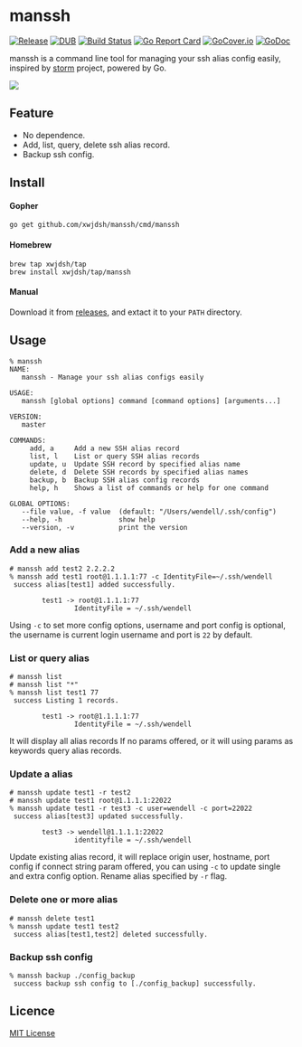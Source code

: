# manssh

[![Release](http://github-release-version.herokuapp.com/github/xwjdsh/manssh/release.svg?style=flat)](https://github.com/xwjdsh/manssh/releases/latest)
[![DUB](https://img.shields.io/dub/l/vibe-d.svg)](https://github.com/xwjdsh/manssh/blob/master/LICENSE)
[![Build Status](https://travis-ci.org/xwjdsh/manssh.svg?branch=master)](https://travis-ci.org/xwjdsh/manssh)
[![Go Report Card](https://goreportcard.com/badge/github.com/xwjdsh/manssh)](https://goreportcard.com/report/github.com/xwjdsh/manssh)
[![GoCover.io](https://img.shields.io/badge/gocover.io-90.7%25-green.svg)](https://gocover.io/github.com/xwjdsh/manssh)
[![GoDoc](https://godoc.org/github.com/xwjdsh/manssh?status.svg)](https://godoc.org/github.com/xwjdsh/manssh)

manssh is a command line tool for managing your ssh alias config easily, inspired by [storm](https://github.com/emre/storm) project, powered by Go.

![](https://raw.githubusercontent.com/xwjdsh/manssh/master/screenshot/manssh.gif)

## Feature

* No dependence.
* Add, list, query, delete ssh alias record.
* Backup ssh config.


## Install

#### Gopher
```shell
go get github.com/xwjdsh/manssh/cmd/manssh
```

#### Homebrew
```shell
brew tap xwjdsh/tap
brew install xwjdsh/tap/manssh
```

#### Manual
Download it from [releases](https://github.com/xwjdsh/manssh/releases), and extact it to your `PATH` directory.

## Usage
```text
% manssh
NAME:
   manssh - Manage your ssh alias configs easily

USAGE:
   manssh [global options] command [command options] [arguments...]

VERSION:
   master

COMMANDS:
     add, a     Add a new SSH alias record
     list, l    List or query SSH alias records
     update, u  Update SSH record by specified alias name
     delete, d  Delete SSH records by specified alias names
     backup, b  Backup SSH alias config records
     help, h    Shows a list of commands or help for one command

GLOBAL OPTIONS:
   --file value, -f value  (default: "/Users/wendell/.ssh/config")
   --help, -h              show help
   --version, -v           print the version
```

### Add a new alias
```shell
# manssh add test2 2.2.2.2
% manssh add test1 root@1.1.1.1:77 -c IdentityFile=~/.ssh/wendell
 success alias[test1] added successfully.

        test1 -> root@1.1.1.1:77
                IdentityFile = ~/.ssh/wendell
```
Using `-c` to set more config options, username and port config is optional, the username is current login username and port is `22` by default.

### List or query alias
```shell
# manssh list
# manssh list "*"
% manssh list test1 77
 success Listing 1 records.

        test1 -> root@1.1.1.1:77
                IdentityFile = ~/.ssh/wendell
```
It will display all alias records If no params offered, or it will using params as keywords query alias records. 

### Update a alias
```shell
# manssh update test1 -r test2
# manssh update test1 root@1.1.1.1:22022
% manssh update test1 -r test3 -c user=wendell -c port=22022
 success alias[test3] updated successfully.

        test3 -> wendell@1.1.1.1:22022
                identityfile = ~/.ssh/wendell
```
Update existing alias record, it will replace origin user, hostname, port config if connect string param offered, you can using `-c` to update single and extra config option. Rename alias specified by `-r` flag.

### Delete one or more alias
```shell
# manssh delete test1
% manssh update test1 test2
 success alias[test1,test2] deleted successfully.
```

### Backup ssh config
```
% manssh backup ./config_backup
 success backup ssh config to [./config_backup] successfully.
```

## Licence
[MIT License](https://github.com/xwjdsh/manssh/blob/master/LICENSE)
